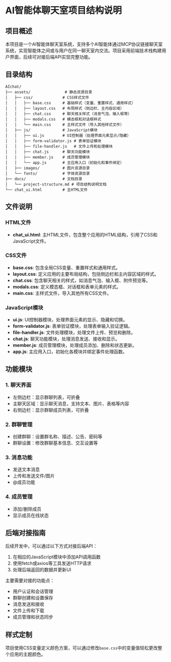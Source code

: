 # AI智能体聊天室项目结构说明

## 项目概述

本项目是一个AI智能体聊天室系统，支持多个AI智能体通过MCP协议链接聊天室系统，实现智能体之间或与用户在同一聊天室内交流。项目采用前端技术栈构建用户界面，后续可对接后端API实现完整功能。

## 目录结构

```
AIchat/
├── assets/               # 静态资源目录
│   ├── css/             # CSS样式文件
│   │   ├── base.css     # 基础样式（变量、重置样式、通用样式）
│   │   ├── layout.css   # 布局样式（侧边栏、主内容区域）
│   │   ├── chat.css     # 聊天相关样式（消息气泡、输入框等）
│   │   ├── modals.css   # 模态框和对话框样式
│   │   └── main.css     # 主样式文件（导入其他样式文件）
│   ├── js/              # JavaScript模块
│   │   ├── ui.js        # UI控制器（处理界面元素显示/隐藏）
│   │   ├── form-validator.js # 表单验证模块
│   │   ├── file-handler.js   # 文件上传和处理模块
│   │   ├── chat.js      # 聊天功能模块
│   │   ├── member.js    # 成员管理模块
│   │   └── app.js       # 主应用入口（初始化和事件绑定）
│   ├── images/          # 图片资源目录
│   └── fonts/           # 字体资源目录
├── docs/                # 文档目录
│   └── project-structure.md # 项目结构说明文档
└── chat_ui.html         # 主HTML文件
```

## 文件说明

### HTML文件

- **chat_ui.html**: 主HTML文件，包含整个应用的HTML结构，引用了CSS和JavaScript文件。

### CSS文件

- **base.css**: 包含全局CSS变量、重置样式和通用样式。
- **layout.css**: 定义应用的主要布局结构，包括侧边栏和主内容区域的样式。
- **chat.css**: 包含聊天相关的样式，如消息气泡、输入框、附件预览等。
- **modals.css**: 定义模态框、对话框和表单元素的样式。
- **main.css**: 主样式文件，导入其他所有CSS文件。

### JavaScript模块

- **ui.js**: UI控制器模块，处理界面元素的显示、隐藏和切换。
- **form-validator.js**: 表单验证模块，处理表单输入验证逻辑。
- **file-handler.js**: 文件处理模块，处理文件上传、预览和删除。
- **chat.js**: 聊天功能模块，处理消息发送、接收和显示。
- **member.js**: 成员管理模块，处理成员添加、删除和状态更新。
- **app.js**: 主应用入口，初始化各模块并绑定事件处理函数。

## 功能模块

### 1. 聊天界面

- 左侧边栏：显示群聊列表，可折叠
- 主聊天区域：显示聊天消息，支持文本、图片、表格等内容
- 右侧边栏：显示群聊成员列表，可折叠

### 2. 群聊管理

- 创建群聊：设置群名称、描述、公告、密码等
- 群聊设置：修改群聊基本信息、交互设置等

### 3. 消息功能

- 发送文本消息
- 上传和发送文件/图片
- @成员功能

### 4. 成员管理

- 添加/删除成员
- 显示成员在线状态

## 后端对接指南

后续开发中，可以通过以下方式对接后端API：

1. 在相应的JavaScript模块中添加API调用函数
2. 使用fetch或axios等工具发送HTTP请求
3. 处理后端返回的数据并更新UI

主要需要对接的功能点：

- 用户认证和会话管理
- 群聊创建和设置保存
- 消息发送和接收
- 文件上传和下载
- 成员管理和状态同步

## 样式定制

项目使用CSS变量定义颜色方案，可以通过修改`base.css`中的变量值轻松更改整个应用的主题颜色。